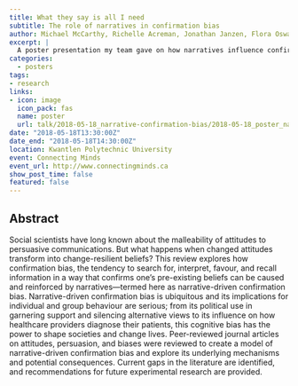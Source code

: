 ```yaml
---
title: What they say is all I need
subtitle: The role of narratives in confirmation bias
author: Michael McCarthy, Richelle Acreman, Jonathan Janzen, Flora Oswald, and Sven Van de Wetering
excerpt: |
  A poster presentation my team gave on how narratives influence confirmation bias.
categories:
  - posters
tags:
- research
links:
- icon: image
  icon_pack: fas
  name: poster
  url: talk/2018-05-18_narrative-confirmation-bias/2018-05-18_poster_narrative-confirmation-bias.pdf
date: "2018-05-18T13:30:00Z"
date_end: "2018-05-18T14:30:00Z"
location: Kwantlen Polytechnic University
event: Connecting Minds
event_url: http://www.connectingminds.ca
show_post_time: false
featured: false
---
```


## Abstract

Social scientists have long known about the malleability of attitudes to persuasive communications. But what happens when changed attitudes transform into change-resilient beliefs? This review explores how confirmation bias, the tendency to search for, interpret, favour, and recall information in a way that confirms one’s pre-existing beliefs can be caused and reinforced by narratives—termed here as narrative-driven confirmation bias. Narrative-driven confirmation bias is ubiquitous and its implications for individual and group behaviour are serious; from its political use in garnering support and silencing alternative views to its influence on how healthcare providers diagnose their patients, this cognitive bias has the power to shape societies and change lives. Peer-reviewed journal articles on attitudes, persuasion, and biases were reviewed to create a model of narrative-driven confirmation bias and explore its underlying mechanisms and potential consequences. Current gaps in the literature are identified, and recommendations for future experimental research are provided.

